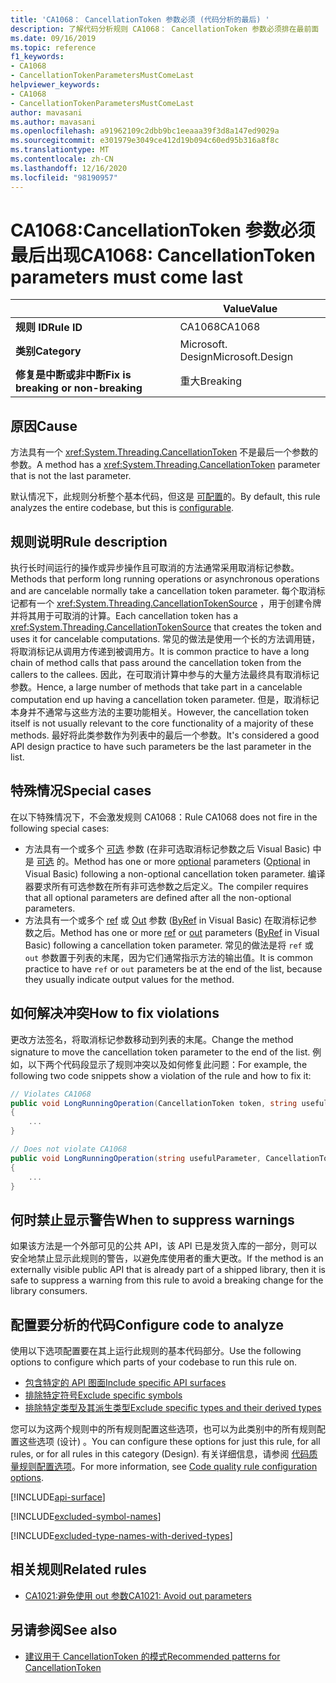 ```yaml
---
title: 'CA1068： CancellationToken 参数必须 (代码分析的最后) '
description: 了解代码分析规则 CA1068： CancellationToken 参数必须排在最前面
ms.date: 09/16/2019
ms.topic: reference
f1_keywords:
- CA1068
- CancellationTokenParametersMustComeLast
helpviewer_keywords:
- CA1068
- CancellationTokenParametersMustComeLast
author: mavasani
ms.author: mavasani
ms.openlocfilehash: a91962109c2dbb9bc1eeaaa39f3d8a147ed9029a
ms.sourcegitcommit: e301979e3049ce412d19b094c60ed95b316a8f8c
ms.translationtype: MT
ms.contentlocale: zh-CN
ms.lasthandoff: 12/16/2020
ms.locfileid: "98190957"
---
```

# <a name="ca1068-cancellationtoken-parameters-must-come-last"></a><span data-ttu-id="65da8-103">CA1068:CancellationToken 参数必须最后出现</span><span class="sxs-lookup"><span data-stu-id="65da8-103">CA1068: CancellationToken parameters must come last</span></span>

| | <span data-ttu-id="65da8-104">Value</span><span class="sxs-lookup"><span data-stu-id="65da8-104">Value</span></span> |
|-|-|
| <span data-ttu-id="65da8-105">**规则 ID**</span><span class="sxs-lookup"><span data-stu-id="65da8-105">**Rule ID**</span></span> |<span data-ttu-id="65da8-106">CA1068</span><span class="sxs-lookup"><span data-stu-id="65da8-106">CA1068</span></span>|
| <span data-ttu-id="65da8-107">**类别**</span><span class="sxs-lookup"><span data-stu-id="65da8-107">**Category**</span></span> |<span data-ttu-id="65da8-108">Microsoft. Design</span><span class="sxs-lookup"><span data-stu-id="65da8-108">Microsoft.Design</span></span>|
| <span data-ttu-id="65da8-109">**修复是中断或非中断**</span><span class="sxs-lookup"><span data-stu-id="65da8-109">**Fix is breaking or non-breaking**</span></span> |<span data-ttu-id="65da8-110">重大</span><span class="sxs-lookup"><span data-stu-id="65da8-110">Breaking</span></span>|

## <a name="cause"></a><span data-ttu-id="65da8-111">原因</span><span class="sxs-lookup"><span data-stu-id="65da8-111">Cause</span></span>

<span data-ttu-id="65da8-112">方法具有一个 <xref:System.Threading.CancellationToken> 不是最后一个参数的参数。</span><span class="sxs-lookup"><span data-stu-id="65da8-112">A method has a <xref:System.Threading.CancellationToken> parameter that is not the last parameter.</span></span>

<span data-ttu-id="65da8-113">默认情况下，此规则分析整个基本代码，但这是 [可配置](#configure-code-to-analyze)的。</span><span class="sxs-lookup"><span data-stu-id="65da8-113">By default, this rule analyzes the entire codebase, but this is [configurable](#configure-code-to-analyze).</span></span>

## <a name="rule-description"></a><span data-ttu-id="65da8-114">规则说明</span><span class="sxs-lookup"><span data-stu-id="65da8-114">Rule description</span></span>

<span data-ttu-id="65da8-115">执行长时间运行的操作或异步操作且可取消的方法通常采用取消标记参数。</span><span class="sxs-lookup"><span data-stu-id="65da8-115">Methods that perform long running operations or asynchronous operations and are cancelable normally take a cancellation token parameter.</span></span> <span data-ttu-id="65da8-116">每个取消标记都有一个 <xref:System.Threading.CancellationTokenSource> ，用于创建令牌并将其用于可取消的计算。</span><span class="sxs-lookup"><span data-stu-id="65da8-116">Each cancellation token has a <xref:System.Threading.CancellationTokenSource> that creates the token and uses it for cancelable computations.</span></span> <span data-ttu-id="65da8-117">常见的做法是使用一个长的方法调用链，将取消标记从调用方传递到被调用方。</span><span class="sxs-lookup"><span data-stu-id="65da8-117">It is common practice to have a long chain of method calls that pass around the cancellation token from the callers to the callees.</span></span> <span data-ttu-id="65da8-118">因此，在可取消计算中参与的大量方法最终具有取消标记参数。</span><span class="sxs-lookup"><span data-stu-id="65da8-118">Hence, a large number of methods that take part in a cancelable computation end up having a cancellation token parameter.</span></span> <span data-ttu-id="65da8-119">但是，取消标记本身并不通常与这些方法的主要功能相关。</span><span class="sxs-lookup"><span data-stu-id="65da8-119">However, the cancellation token itself is not usually relevant to the core functionality of a majority of these methods.</span></span> <span data-ttu-id="65da8-120">最好将此类参数作为列表中的最后一个参数。</span><span class="sxs-lookup"><span data-stu-id="65da8-120">It's considered a good API design practice to have such parameters be the last parameter in the list.</span></span>

## <a name="special-cases"></a><span data-ttu-id="65da8-121">特殊情况</span><span class="sxs-lookup"><span data-stu-id="65da8-121">Special cases</span></span>

<span data-ttu-id="65da8-122">在以下特殊情况下，不会激发规则 CA1068：</span><span class="sxs-lookup"><span data-stu-id="65da8-122">Rule CA1068 does not fire in the following special cases:</span></span>

- <span data-ttu-id="65da8-123">方法具有一个或多个 [可选](../../../csharp/programming-guide/classes-and-structs/named-and-optional-arguments.md#optional-arguments) 参数 (在非可选取消标记参数之后 Visual Basic) 中是 [可选](../../../visual-basic/programming-guide/language-features/procedures/optional-parameters.md) 的。</span><span class="sxs-lookup"><span data-stu-id="65da8-123">Method has one or more [optional](../../../csharp/programming-guide/classes-and-structs/named-and-optional-arguments.md#optional-arguments) parameters ([Optional](../../../visual-basic/programming-guide/language-features/procedures/optional-parameters.md) in Visual Basic) following a non-optional cancellation token parameter.</span></span> <span data-ttu-id="65da8-124">编译器要求所有可选参数在所有非可选参数之后定义。</span><span class="sxs-lookup"><span data-stu-id="65da8-124">The compiler requires that all optional parameters are defined after all the non-optional parameters.</span></span>
- <span data-ttu-id="65da8-125">方法具有一个或多个 [ref](../../../csharp/language-reference/keywords/ref.md) 或 [Out](../../../csharp/language-reference/keywords/out-parameter-modifier.md) 参数 ([ByRef](../../../visual-basic/language-reference/modifiers/byref.md) in Visual Basic) 在取消标记参数之后。</span><span class="sxs-lookup"><span data-stu-id="65da8-125">Method has one or more [ref](../../../csharp/language-reference/keywords/ref.md) or [out](../../../csharp/language-reference/keywords/out-parameter-modifier.md) parameters ([ByRef](../../../visual-basic/language-reference/modifiers/byref.md) in Visual Basic) following a cancellation token parameter.</span></span> <span data-ttu-id="65da8-126">常见的做法是将 `ref` 或 `out` 参数置于列表的末尾，因为它们通常指示方法的输出值。</span><span class="sxs-lookup"><span data-stu-id="65da8-126">It is common practice to have `ref` or `out` parameters be at the end of the list, because they usually indicate output values for the method.</span></span>

## <a name="how-to-fix-violations"></a><span data-ttu-id="65da8-127">如何解决冲突</span><span class="sxs-lookup"><span data-stu-id="65da8-127">How to fix violations</span></span>

<span data-ttu-id="65da8-128">更改方法签名，将取消标记参数移动到列表的末尾。</span><span class="sxs-lookup"><span data-stu-id="65da8-128">Change the method signature to move the cancellation token parameter to the end of the list.</span></span> <span data-ttu-id="65da8-129">例如，以下两个代码段显示了规则冲突以及如何修复此问题：</span><span class="sxs-lookup"><span data-stu-id="65da8-129">For example, the following two code snippets show a violation of the rule and how to fix it:</span></span>

```csharp
// Violates CA1068
public void LongRunningOperation(CancellationToken token, string usefulParameter)
{
    ...
}
```

```csharp
// Does not violate CA1068
public void LongRunningOperation(string usefulParameter, CancellationToken token)
{
    ...
}
```

## <a name="when-to-suppress-warnings"></a><span data-ttu-id="65da8-130">何时禁止显示警告</span><span class="sxs-lookup"><span data-stu-id="65da8-130">When to suppress warnings</span></span>

<span data-ttu-id="65da8-131">如果该方法是一个外部可见的公共 API，该 API 已是发货入库的一部分，则可以安全地禁止显示此规则的警告，以避免库使用者的重大更改。</span><span class="sxs-lookup"><span data-stu-id="65da8-131">If the method is an externally visible public API that is already part of a shipped library, then it is safe to suppress a warning from this rule to avoid a breaking change for the library consumers.</span></span>

## <a name="configure-code-to-analyze"></a><span data-ttu-id="65da8-132">配置要分析的代码</span><span class="sxs-lookup"><span data-stu-id="65da8-132">Configure code to analyze</span></span>

<span data-ttu-id="65da8-133">使用以下选项配置要在其上运行此规则的基本代码部分。</span><span class="sxs-lookup"><span data-stu-id="65da8-133">Use the following options to configure which parts of your codebase to run this rule on.</span></span>

- [<span data-ttu-id="65da8-134">包含特定的 API 图面</span><span class="sxs-lookup"><span data-stu-id="65da8-134">Include specific API surfaces</span></span>](#include-specific-api-surfaces)
- [<span data-ttu-id="65da8-135">排除特定符号</span><span class="sxs-lookup"><span data-stu-id="65da8-135">Exclude specific symbols</span></span>](#exclude-specific-symbols)
- [<span data-ttu-id="65da8-136">排除特定类型及其派生类型</span><span class="sxs-lookup"><span data-stu-id="65da8-136">Exclude specific types and their derived types</span></span>](#exclude-specific-types-and-their-derived-types)

<span data-ttu-id="65da8-137">您可以为这两个规则中的所有规则配置这些选项，也可以为此类别中的所有规则配置这些选项 (设计) 。</span><span class="sxs-lookup"><span data-stu-id="65da8-137">You can configure these options for just this rule, for all rules, or for all rules in this category (Design).</span></span> <span data-ttu-id="65da8-138">有关详细信息，请参阅 [代码质量规则配置选项](../code-quality-rule-options.md)。</span><span class="sxs-lookup"><span data-stu-id="65da8-138">For more information, see [Code quality rule configuration options](../code-quality-rule-options.md).</span></span>

[!INCLUDE[api-surface](~/includes/code-analysis/api-surface.md)]

[!INCLUDE[excluded-symbol-names](~/includes/code-analysis/excluded-symbol-names.md)]

[!INCLUDE[excluded-type-names-with-derived-types](~/includes/code-analysis/excluded-type-names-with-derived-types.md)]

## <a name="related-rules"></a><span data-ttu-id="65da8-139">相关规则</span><span class="sxs-lookup"><span data-stu-id="65da8-139">Related rules</span></span>

- [<span data-ttu-id="65da8-140">CA1021:避免使用 out 参数</span><span class="sxs-lookup"><span data-stu-id="65da8-140">CA1021: Avoid out parameters</span></span>](ca1021.md)

## <a name="see-also"></a><span data-ttu-id="65da8-141">另请参阅</span><span class="sxs-lookup"><span data-stu-id="65da8-141">See also</span></span>

- [<span data-ttu-id="65da8-142">建议用于 CancellationToken 的模式</span><span class="sxs-lookup"><span data-stu-id="65da8-142">Recommended patterns for CancellationToken</span></span>](https://devblogs.microsoft.com/premier-developer/recommended-patterns-for-cancellationtoken/)
